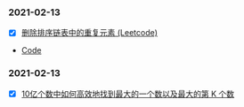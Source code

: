 ### 2021-02-13
- [x] [删除排序链表中的重复元素 (Leetcode)](https://leetcode.com/problems/remove-duplicates-from-sorted-list/)
* [Code](https://github.com/yzn12345/Leetcode_notes/blob/main/2021-02-13/%E5%88%A0%E9%99%A4%E6%8E%92%E5%BA%8F%E9%93%BE%E8%A1%A8%E4%B8%AD%E7%9A%84%E9%87%8D%E5%A4%8D%E5%85%83%E7%B4%A0%20(Leetcode).md)

### 2021-02-13
- [x] [10亿个数中如何高效地找到最大的一个数以及最大的第 K 个数](https://github.com/yzn12345/Leetcode_notes/blob/main/2021-02-13/10%E4%BA%BF%E4%B8%AA%E6%95%B0%E4%B8%AD%E5%A6%82%E4%BD%95%E9%AB%98%E6%95%88%E5%9C%B0%E6%89%BE%E5%88%B0%E6%9C%80%E5%A4%A7%E7%9A%84%E4%B8%80%E4%B8%AA%E6%95%B0%E4%BB%A5%E5%8F%8A%E6%9C%80%E5%A4%A7%E7%9A%84%E7%AC%AC%20K%20%E4%B8%AA%E6%95%B0.md)
